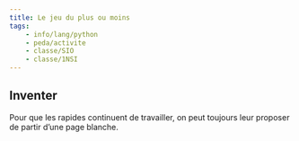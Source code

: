 ```yaml
---
title: Le jeu du plus ou moins
tags:
    - info/lang/python
    - peda/activite
    - classe/SIO
    - classe/1NSI
---
```


## Inventer

Pour que les rapides continuent de travailler, on peut toujours leur proposer de partir d’une page blanche.